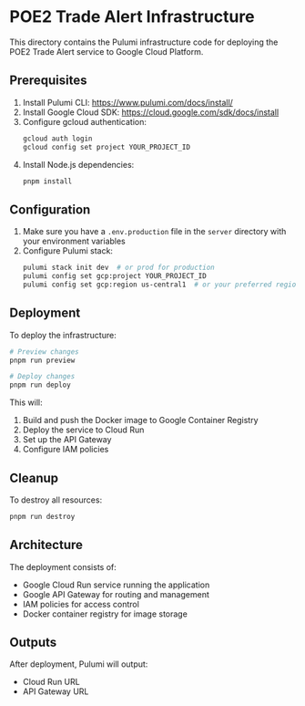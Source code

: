# POE2 Trade Alert Infrastructure

This directory contains the Pulumi infrastructure code for deploying the POE2 Trade Alert service to Google Cloud Platform.

## Prerequisites

1. Install Pulumi CLI: https://www.pulumi.com/docs/install/
2. Install Google Cloud SDK: https://cloud.google.com/sdk/docs/install
3. Configure gcloud authentication:
   ```bash
   gcloud auth login
   gcloud config set project YOUR_PROJECT_ID
   ```
4. Install Node.js dependencies:
   ```bash
   pnpm install
   ```

## Configuration

1. Make sure you have a `.env.production` file in the `server` directory with your environment variables
2. Configure Pulumi stack:
   ```bash
   pulumi stack init dev  # or prod for production
   pulumi config set gcp:project YOUR_PROJECT_ID
   pulumi config set gcp:region us-central1  # or your preferred region
   ```

## Deployment

To deploy the infrastructure:

```bash
# Preview changes
pnpm run preview

# Deploy changes
pnpm run deploy
```

This will:
1. Build and push the Docker image to Google Container Registry
2. Deploy the service to Cloud Run
3. Set up the API Gateway
4. Configure IAM policies

## Cleanup

To destroy all resources:

```bash
pnpm run destroy
```

## Architecture

The deployment consists of:
- Google Cloud Run service running the application
- Google API Gateway for routing and management
- IAM policies for access control
- Docker container registry for image storage

## Outputs

After deployment, Pulumi will output:
- Cloud Run URL
- API Gateway URL 